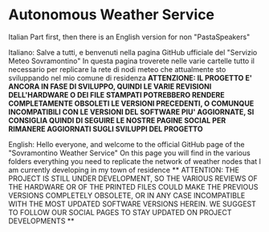 # Autonomous Weather Service
Italian Part first, then there is an English version for non "PastaSpeakers"

Italiano:
Salve a tutti, e benvenuti nella pagina GitHub ufficiale del "Servizio Meteo Sovramontino"
In questa pagina troverete nelle varie cartelle tutto il necessario per replicare la rete di nodi meteo che attualmente sto sviluppando nel mio comune di residenza
**ATTENZIONE: IL PROGETTO E' ANCORA IN FASE DI SVILUPPO, QUINDI LE VARIE REVISIONI DELL'HARDWARE O DEI FILE STAMPATI POTREBBERO RENDERE COMPLETAMENTE OBSOLETI LE VERSIONI PRECEDENTI, O COMUNQUE INCOMPATIBILI CON LE VERSIONI DEL SOFTWARE PIU' AGGIORNATE, SI CONSIGLIA QUINDI DI SEGUIRE LE NOSTRE PAGINE SOCIAL PER RIMANERE AGGIORNATI SUGLI SVILUPPI DEL PROGETTO**

English:
Hello everyone, and welcome to the official GitHub page of the "Sovramontino Weather Service"
On this page you will find in the various folders everything you need to replicate the network of weather nodes that I am currently developing in my town of residence
** ATTENTION: THE PROJECT IS STILL UNDER DEVELOPMENT, SO THE VARIOUS REVIEWS OF THE HARDWARE OR OF THE PRINTED FILES COULD MAKE THE PREVIOUS VERSIONS COMPLETELY OBSOLETE, OR IN ANY CASE INCOMPATIBLE WITH THE MOST UPDATED SOFTWARE VERSIONS HEREIN. WE SUGGEST TO FOLLOW OUR SOCIAL PAGES TO STAY UPDATED ON PROJECT DEVELOPMENTS **
